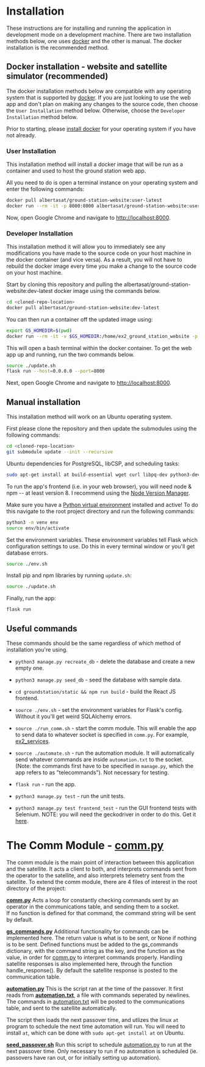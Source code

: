 # Installation
These instructions are for installing and running the application in development mode on a development machine. There are two installation methods below, one uses [docker](https://www.docker.com/) and the other is manual. The docker installation is the recommended method.

## Docker installation - website and satellite simulator (recommended)
The docker installation methods below are compatible with any operating system that is supported by [docker](https://www.docker.com/). If you are just looking to use the web app and don't plan on making any changes to the source code, then choose the `User Installation` method below. Otherwise, choose the `Developer Installation` method below. 

Prior to starting, please [install docker](https://www.docker.com/get-started) for your operating system if you have not already.

### User Installation
This installation method will install a docker image that will be run as a container and used to host the ground station web app.

All you need to do is open a terminal instance on your operating system and enter the following commands:

```bash
docker pull albertasat/ground-station-website:user-latest
docker run --rm -it -p 8000:8000 albertasat/ground-station-website:user-latest
```

Now, open Google Chrome and navigate to [http://localhost:8000](http://localhost:8000).

### Developer Installation
This installation method it will allow you to immediately see any modifications you have made to the source code on your host machine in the docker container (and vice versa). As a result, you will not have to rebuild the docker image every time you make a change to the source code on your host machine. 

Start by cloning this repository and pulling the albertasat/ground-station-website:dev-latest docker image using the commands below.

```bash
cd <cloned-repo-location>
docker pull albertasat/ground-station-website:dev-latest
```

You can then run a container off the updated image using:

```bash
export GS_HOMEDIR=$(pwd)
docker run --rm -it -v $GS_HOMEDIR:/home/ex2_ground_station_website -p 8000:8000 albertasat/ground-station-website:dev-latest
```

This will open a bash terminal within the docker container. To get the web app up and running, run the two commands below.

```bash
source ./update.sh
flask run --host=0.0.0.0 --port=8000
```

Next, open Google Chrome and navigate to [http://localhost:8000](http://localhost:8000).

## Manual installation
This installation method will work on an Ubuntu operating system.

First please clone the repository and then update the submodules using the following commands:

```bash
cd <cloned-repo-location>
git submodule update --init --recursive
```

Ubuntu dependencies for PostgreSQL, libCSP, and scheduling tasks:

```bash
sudo apt-get install at build-essential wget curl libpq-dev python3-dev gcc-multilib g++-multilib libsocketcan-dev
```

To run the app's frontend (i.e. in your web browser), you will need node & npm -- at least version 8. I recommend using the [Node Version Manager](https://github.com/nvm-sh/nvm). 

Make sure you have a [Python virtual environment](https://docs.python.org/3/tutorial/venv.html) installed and active! To do this navigate to the root project directory and run the following commands:

```bash
python3 -m venv env
source env/bin/activate
```

Set the environment variables. These environment variables tell Flask which configuration settings to use. Do this in every terminal window or you'll get database errors.

```bash
source ./env.sh
```

Install pip and npm libraries by running `update.sh`:

```bash
source ./update.sh
```  

Finally, run the app:

```bash
flask run
```

## Useful commands

These commands should be the same regardless of which method of installation you're using.

* `python3 manage.py recreate_db` - delete the database and create a new empty one.

* `python3 manage.py seed_db` - seed the database with sample data.

* `cd groundstation/static && npm run build` - build the React JS frontend.

* `source ./env.sh` - set the environment variables for Flask's config. Without it you'll get weird SQLAlchemy errors.

* `source ./run_comm.sh` - start the comm module. This will enable the app to send data to whatever socket is specified in `comm.py`. For example, [ex2_services](https://github.com/AlbertaSat/ex2_services).

* `source ./automate.sh` - run the automation module. It will automatically send whatever commands are inside `automation.txt` to the socket. (Note: the commands first have to be specified in `manage.py`, which the app refers to as "telecommands"). Not necessary for testing.

* `flask run` - run the app.

* `python3 manage.py test` - run the unit tests.

* `python3 manage.py test frontend_test` - run the GUI frontend tests with Selenium. NOTE: you will need the geckodriver in order to do this. Get it [here](https://github.com/mozilla/geckodriver/releases).

# The Comm Module - [comm.py](./comm.py)

The comm module is the main point of interaction between this application and the satellite. It acts a client to both, and interprets commands sent from the operator to the satellite, and also interprets telemetry sent from the satellite. To extend the comm module, there are 4 files of interest in the root directory of the project:

**[comm.py](./comm.py)**
Acts a loop for constantly checking commands sent by an operator in the communications table, and sending them to a socket.  
If no function is defined for that command, the command string will be sent by default.

**[gs_commands.py](./gs_commands.py)**
Additional functionality for commands can be implemented here. The return value is what is to be sent, or None if nothing is to be sent. Defined functions must be added to the gs_commands dictionary, with the command string as the key, and the function as the value, in order for [comm.py](./comm.py) to interpret commands properly.
Handling satellite responses is also implemented here, through the function handle_response(). By default the satellite response is posted to the communication table.

**[automation.py](./automation.py)**
This is the script ran at the time of the passover. It first reads from **[automation.txt](./automation.txt)**, a file with commands seperated by newlines. The commands in [automation.txt](./automation.txt) will be posted to the communications table, and sent to the satellite automatically.

The script then loads the next passover time, and utlizes the linux `at` program to schedule the next time automation will run. You will need to install `at`, which can be done with `sudo apt-get install at` on Ubuntu.

**[seed_passover.sh](./seed_passover.sh)**
Run this script to schedule [automation.py](./automation.py) to run at the next passover time. Only necessary to run if no automation is scheduled (ie. passovers have ran out, or for initially setting up automation).
